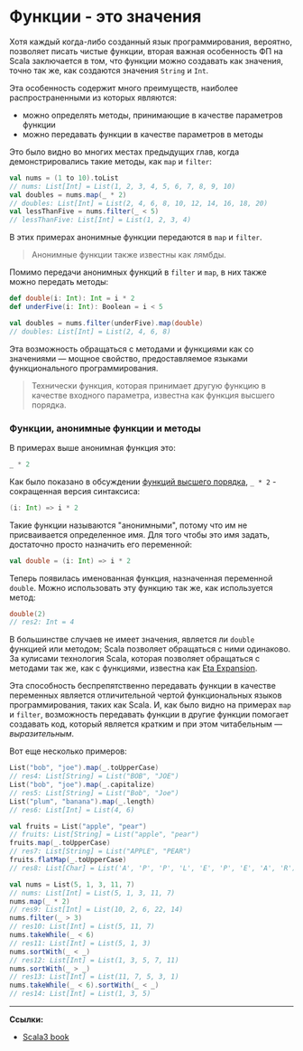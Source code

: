 # Функции - это значения

Хотя каждый когда-либо созданный язык программирования, вероятно, позволяет писать чистые функции, 
вторая важная особенность ФП на Scala заключается в том, что функции можно создавать как значения,
точно так же, как создаются значения `String` и `Int`.

Эта особенность содержит много преимуществ, наиболее распространенными из которых являются:
- можно определять методы, принимающие в качестве параметров функции 
- можно передавать функции в качестве параметров в методы

Это было видно во многих местах предыдущих глав, когда демонстрировались такие методы, как `map` и `filter`:

```scala
val nums = (1 to 10).toList
// nums: List[Int] = List(1, 2, 3, 4, 5, 6, 7, 8, 9, 10)
val doubles = nums.map(_ * 2)         
// doubles: List[Int] = List(2, 4, 6, 8, 10, 12, 14, 16, 18, 20)         
val lessThanFive = nums.filter(_ < 5) 
// lessThanFive: List[Int] = List(1, 2, 3, 4)
```

В этих примерах анонимные функции передаются в `map` и `filter`.

> Анонимные функции также известны как лямбды.

Помимо передачи анонимных функций в `filter` и `map`, в них также можно передать методы:

```scala
def double(i: Int): Int = i * 2
def underFive(i: Int): Boolean = i < 5
```
```scala
val doubles = nums.filter(underFive).map(double) 
// doubles: List[Int] = List(2, 4, 6, 8)
```

Эта возможность обращаться с методами и функциями как со значениями — 
мощное свойство, предоставляемое языками функционального программирования.

> Технически функция, которая принимает другую функцию в качестве входного параметра, 
> известна как функция высшего порядка. 


### Функции, анонимные функции и методы

В примерах выше анонимная функция это:

```scala
_ * 2
```

Как было показано в обсуждении [функций высшего порядка](../functions/hofs), `_ * 2` - сокращенная версия синтаксиса:

```scala
(i: Int) => i * 2
```

Такие функции называются "анонимными", потому что им не присваивается определенное имя. 
Для того чтобы это имя задать, достаточно просто назначить его переменной:

```scala
val double = (i: Int) => i * 2
```

Теперь появилась именованная функция, назначенная переменной `double`. 
Можно использовать эту функцию так же, как используется метод:

```scala
double(2)
// res2: Int = 4
```

В большинстве случаев не имеет значения, является ли `double` функцией или методом; 
Scala позволяет обращаться с ними одинаково. 
За кулисами технология Scala, которая позволяет обращаться с методами так же, как с функциями, 
известна как [Eta Expansion](../functions/eta).

Эта способность беспрепятственно передавать функции в качестве переменных 
является отличительной чертой функциональных языков программирования, таких как Scala.
И, как было видно на примерах `map` и `filter`,
возможность передавать функции в другие функции помогает создавать код,
который является кратким и при этом читабельным — _выразительным_.

Вот еще несколько примеров:

```scala
List("bob", "joe").map(_.toUpperCase)  
// res4: List[String] = List("BOB", "JOE")  
List("bob", "joe").map(_.capitalize)   
// res5: List[String] = List("Bob", "Joe")   
List("plum", "banana").map(_.length)   
// res6: List[Int] = List(4, 6)   

val fruits = List("apple", "pear")
// fruits: List[String] = List("apple", "pear")
fruits.map(_.toUpperCase)     
// res7: List[String] = List("APPLE", "PEAR")     
fruits.flatMap(_.toUpperCase) 
// res8: List[Char] = List('A', 'P', 'P', 'L', 'E', 'P', 'E', 'A', 'R') 

val nums = List(5, 1, 3, 11, 7)
// nums: List[Int] = List(5, 1, 3, 11, 7)
nums.map(_ * 2)       
// res9: List[Int] = List(10, 2, 6, 22, 14)       
nums.filter(_ > 3)    
// res10: List[Int] = List(5, 11, 7)    
nums.takeWhile(_ < 6) 
// res11: List[Int] = List(5, 1, 3) 
nums.sortWith(_ < _)  
// res12: List[Int] = List(1, 3, 5, 7, 11)  
nums.sortWith(_ > _)  
// res13: List[Int] = List(11, 7, 5, 3, 1)  
nums.takeWhile(_ < 6).sortWith(_ < _) 
// res14: List[Int] = List(1, 3, 5)
```


---

**Ссылки:**

- [Scala3 book](https://docs.scala-lang.org/scala3/book/fp-functions-are-values.html)
